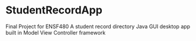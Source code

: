 # StudentRecordApp
Final Project for ENSF480
A student record directory Java GUI desktop app built in Model View Controller framework
